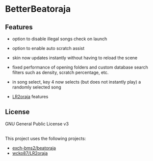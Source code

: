 # BetterBeatoraja
## Features
- option to disable illegal songs check on launch
- option to enable auto scratch assist


- skin now updates instantly without having to reload the scene
- fixed performance of opening folders and custom database search filters such as density, scratch percentage, etc.
- in song select, key 4 now selects (but does not instantly play) a randomly selected song


- [LR2oraja](https://github.com/wcko87/lr2oraja/tree/lr2oraja) features


## License
GNU General Public License v3

<br>This project uses the following projects:
- [exch-bms2/beatoraja](https://github.com/exch-bms2/beatoraja/)
- [wcko87/LR2oraja](https://github.com/wcko87/lr2oraja)